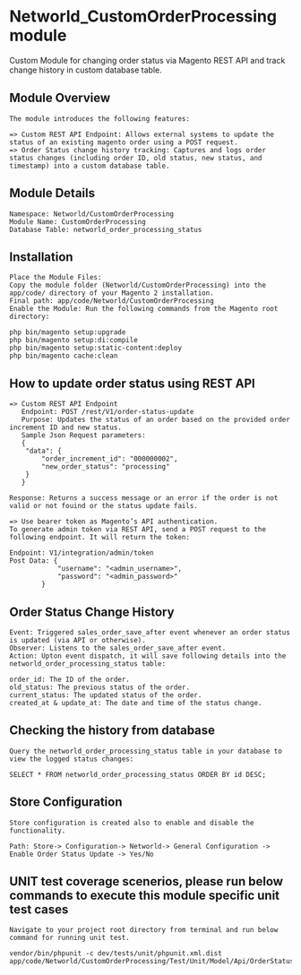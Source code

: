 # Networld_CustomOrderProcessing module

Custom Module for changing order status via Magento REST API and track change history in custom database table.

## Module Overview
    The module introduces the following features:

    => Custom REST API Endpoint: Allows external systems to update the status of an existing magento order using a POST request.
    => Order Status change history tracking: Captures and logs order status changes (including order ID, old status, new status, and timestamp) into a custom database table.

## Module Details
    Namespace: Networld/CustomOrderProcessing
    Module Name: CustomOrderProcessing
    Database Table: networld_order_processing_status

## Installation
    Place the Module Files:
    Copy the module folder (Networld/CustomOrderProcessing) into the app/code/ directory of your Magento 2 installation.
    Final path: app/code/Networld/CustomOrderProcessing
    Enable the Module: Run the following commands from the Magento root directory:

    php bin/magento setup:upgrade
    php bin/magento setup:di:compile
    php bin/magento setup:static-content:deploy
    php bin/magento cache:clean

## How to update order status using REST API
    => Custom REST API Endpoint
       Endpoint: POST /rest/V1/order-status-update
       Purpose: Updates the status of an order based on the provided order increment ID and new status.
       Sample Json Request parameters:
       {
        "data": {
            "order_increment_id": "000000002",
            "new_order_status": "processing"
        }
       }

    Response: Returns a success message or an error if the order is not valid or not fouind or the status update fails.

    => Use bearer token as Magento’s API authentication.
    To generate admin token via REST API, send a POST request to the following endpoint. It will return the token:

    Endpoint: V1/integration/admin/token
    Post Data: {
                "username": "<admin_username>",
                "password": "<admin_password>"
            }
    

## Order Status Change History
    Event: Triggered sales_order_save_after event whenever an order status is updated (via API or otherwise).
    Observer: Listens to the sales_order_save_after event.
    Action: Upton event dispatch, it will save following details into the networld_order_processing_status table:

    order_id: The ID of the order.
    old_status: The previous status of the order.
    current_status: The updated status of the order.
    created_at & update_at: The date and time of the status change.


## Checking the history from database
    Query the networld_order_processing_status table in your database to view the logged status changes:

    SELECT * FROM networld_order_processing_status ORDER BY id DESC;

## Store Configuration

    Store configuration is created also to enable and disable the functionality.

    Path: Store-> Configuration-> Networld-> General Configuration -> Enable Order Status Update -> Yes/No 

## UNIT test coverage scenerios, please run below commands to execute this module specific  unit test cases
    Navigate to your project root directory from terminal and run below command for running unit test.

    vendor/bin/phpunit -c dev/tests/unit/phpunit.xml.dist app/code/Networld/CustomOrderProcessing/Test/Unit/Model/Api/OrderStatusUpdateSave.php

    

